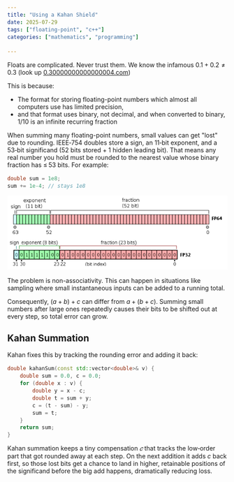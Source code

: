 ```yaml
---
title: "Using a Kahan Shield"
date: 2025-07-29
tags: ["floating-point", "c++"]
categories: ["mathematics", "programming"]

---
```


Floats are complicated. Never trust them. We know the infamous $0.1 + 0.2 \neq 0.3$ (look up [0.30000000000000004.com](https://0.30000000000000004.com))

This is because:
- The format for storing floating-point numbers which almost all computers use has limited precision,
- and that format uses binary, not decimal, and when converted to binary, 1/10 is an infinite recurring fraction


When summing many floating-point numbers, small values can get "lost" due to rounding. IEEE‑754 doubles store a sign, an 11‑bit exponent, and a 53‑bit significand (52 bits stored + 1 hidden leading bit). That means any real number you hold must be rounded to the nearest value whose binary fraction has ≤ 53 bits. For example:

```cpp
double sum = 1e8;
sum += 1e-4; // stays 1e8
```
![fpdp](kahan_1.png)

The problem is non-associativity. This can happen in situations like sampling where small instantaneous inputs can be added to a running total.

Consequently, $(a+b)+c$ can differ from $a + (b + c)$. Summing small numbers after large ones repeatedly causes their bits to be shifted out at every step, so total error can grow.


## Kahan Summation
Kahan fixes this by tracking the rounding error and adding it back:

```cpp
double kahanSum(const std::vector<double>& v) {
    double sum = 0.0, c = 0.0;
    for (double x : v) {
        double y = x - c;
        double t = sum + y;
        c = (t - sum) - y;
        sum = t;
    }
    return sum;
}
```


Kahan summation keeps a tiny compensation $𝑐$ that tracks the low‑order part that got rounded away at each step. On the next addition it adds $c$ back first, so those lost bits get a chance to land in higher, retainable positions of the significand before the big add happens, dramatically reducing loss.